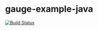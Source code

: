 # gauge-example-java
[![Build Status](https://snap-ci.com/gprestes/gauge-example-java/branch/master/build_image)](https://snap-ci.com/gprestes/gauge-example-java/branch/master)
